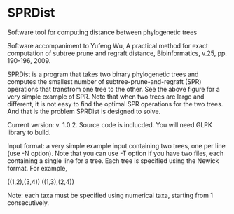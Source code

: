 # SPRDist
Software tool for computing distance between phylogenetic trees

Software accompaniment to
Yufeng Wu, A practical method for exact computation of subtree prune and regraft distance, Bioinformatics, v.25, pp. 190-196, 2009.

SPRDist is a program that takes two binary phylogenetic trees and computes the smallest number of subtree-prune-and-regraft (SPR) operations that transfrom one tree to the other. See the above figure for a very simple example of SPR. Note that when two trees are large and different, it is not easy to find the optimal SPR operations for the two trees. And that is the problem SPRDist is designed to solve.

Current version: v. 1.0.2. Source code is inclucded. You will need GLPK library to build. 

Input format: a very simple example input containing two trees, one per line (use -N option). Note that you can use -T option if you have two files, each containing a single line for a tree. Each tree is specified using the Newick format. For example,

((1,2),(3,4))
((1,3),(2,4))

Note: each taxa must be specified using numerical taxa, starting from 1 consecutively.
